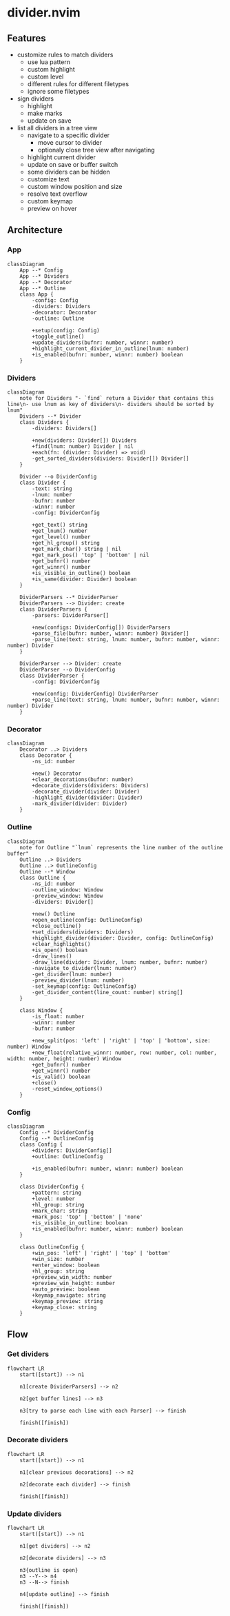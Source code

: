 # divider.nvim

## Features

- customize rules to match dividers
  - use lua pattern
  - custom highlight
  - custom level
  - different rules for different filetypes
  - ignore some filetypes
- sign dividers
  - highlight
  - make marks
  - update on save
- list all dividers in a tree view
  - navigate to a specific divider
    - move cursor to divider
    - optionaly close tree view after navigating
  - highlight current divider
  - update on save or buffer switch
  - some dividers can be hidden
  - customize text
  - custom window position and size
  - resolve text overflow
  - custom keymap
  - preview on hover

## Architecture

### App

```mermaid
classDiagram
    App --* Config
    App --* Dividers
    App --* Decorator
    App --* Outline
    class App {
        -config: Config
        -dividers: Dividers
        -decorator: Decorator
        -outline: Outline

        +setup(config: Config)
        +toggle_outline()
        +update_dividers(bufnr: number, winnr: number)
        +highlight_current_divider_in_outline(lnum: number)
        +is_enabled(bufnr: number, winnr: number) boolean
    }
```

### Dividers

```mermaid
classDiagram
    note for Dividers "- `find` return a Divider that contains this line\n- use lnum as key of dividers\n- dividers should be sorted by lnum"
    Dividers --* Divider
    class Dividers {
        -dividers: Dividers[]

        +new(dividers: Divider[]) Dividers
        +find(lnum: number) Divider | nil
        +each(fn: (divider: Divider) => void)
        -get_sorted_dividers(dividers: Divider[]) Divider[]
    }

    Divider --o DividerConfig
    class Divider {
        -text: string
        -lnum: number
        -bufnr: number
        -winnr: number
        -config: DividerConfig

        +get_text() string
        +get_lnum() number
        +get_level() number
        +get_hl_group() string
        +get_mark_char() string | nil
        +get_mark_pos() 'top' | 'bottom' | nil
        +get_bufnr() number
        +get_winnr() number
        +is_visible_in_outline() boolean
        +is_same(divider: Divider) boolean
    }

    DividerParsers --* DividerParser
    DividerParsers --> Divider: create
    class DividerParsers {
        -parsers: DividerParser[]

        +new(configs: DividerConfig[]) DividerParsers
        +parse_file(bufnr: number, winnr: number) Divider[]
        -parse_line(text: string, lnum: number, bufnr: number, winnr: number) Divider
    }

    DividerParser --> Divider: create
    DividerParser --o DividerConfig
    class DividerParser {
        -config: DividerConfig

        +new(config: DividerConfig) DividerParser
        +parse_line(text: string, lnum: number, bufnr: number, winnr: number) Divider
    }
```

### Decorator

```mermaid
classDiagram
    Decorator ..> Dividers
    class Decorator {
        -ns_id: number

        +new() Decorator
        +clear_decorations(bufnr: number)
        +decorate_dividers(dividers: Dividers)
        -decorate_divider(divider: Divider)
        -highlight_divider(divider: Divider)
        -mark_divider(divider: Divider)
    }
```

### Outline

```mermaid
classDiagram
    note for Outline "`lnum` represents the line number of the outline buffer"
    Outline ..> Dividers
    Outline ..> OutlineConfig
    Outline --* Window
    class Outline {
        -ns_id: number
        -outline_window: Window
        -preview_window: Window
        -dividers: Divider[]

        +new() Outline
        +open_outline(config: OutlineConfig)
        +close_outline()
        +set_dividers(dividers: Dividers)
        +highlight_divider(divider: Divider, config: OutlineConfig)
        +clear_highlights()
        +is_open() boolean
        -draw_lines()
        -draw_line(divider: Divider, lnum: number, bufnr: number)
        -navigate_to_divider(lnum: number)
        -get_divider(lnum: number)
        -preview_divider(lnum: number)
        -set_keymap(config: OutlineConfig)
        -get_divider_content(line_count: number) string[]
    }

    class Window {
        -is_float: number
        -winnr: number
        -bufnr: number

        +new_split(pos: 'left' | 'right' | 'top' | 'bottom', size: number) Window
        +new_float(relative_winnr: number, row: number, col: number, width: number, height: number) Window
        +get_bufnr() number
        +get_winnr() number
        +is_valid() boolean
        +close()
        -reset_window_options()
    }
```

### Config

```mermaid
classDiagram
    Config --* DividerConfig
    Config --* OutlineConfig
    class Config {
        +dividers: DividerConfig[]
        +outline: OutlineConfig

        +is_enabled(bufnr: number, winnr: number) boolean
    }

    class DividerConfig {
        +pattern: string
        +level: number
        +hl_group: string
        +mark_char: string
        +mark_pos: 'top' | 'bottom' | 'none'
        +is_visible_in_outline: boolean
        +is_enabled(bufnr: number, winnr: number) boolean
    }

    class OutlineConfig {
        +win_pos: 'left' | 'right' | 'top' | 'bottom'
        +win_size: number
        +enter_window: boolean
        +hl_group: string
        +preview_win_width: number
        +preview_win_height: number
        +auto_preview: boolean
        +keymap_navigate: string
        +keymap_preview: string
        +keymap_close: string
    }
```

## Flow

### Get dividers

```mermaid
flowchart LR
    start([start]) --> n1

    n1[create DividerParsers] --> n2

    n2[get buffer lines] --> n3

    n3[try to parse each line with each Parser] --> finish

    finish([finish])
```

### Decorate dividers

```mermaid
flowchart LR
    start([start]) --> n1

    n1[clear previous decorations] --> n2

    n2[decorate each divider] --> finish

    finish([finish])
```

### Update dividers

```mermaid
flowchart LR
    start([start]) --> n1

    n1[get dividers] --> n2

    n2[decorate dividers] --> n3

    n3{outline is open}
    n3 --Y--> n4
    n3 --N--> finish

    n4[update outline] --> finish

    finish([finish])
```
